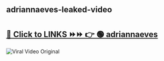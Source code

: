 
 ## adriannaeves-leaked-video 

# <h2><a href="https://clipsfans.com/adriannaeves&ref=git">🔗 Click to LINKS ⏩⏩ 👉 🟢 adriannaeves </a></h2>

<a href="https://clipsfans.com/adriannaeves&ref=git" rel="nofollow" data-target="animated-image.originalLink"><img src="https://i.ibb.co.com/xMMVF88/686577567.gif" alt="Viral Video Original" style="max-width: 100%; display: inline-block;" data-target="animated-image.originalImage"></a>
